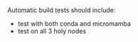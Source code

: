Automatic build tests should include:
- test with both conda and micromamba
- test on all 3 holy nodes
